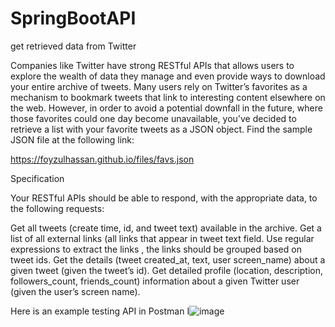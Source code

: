# SpringBootAPI
 get retrieved data from Twitter


Companies like Twitter have strong RESTful APIs that allows users to explore the wealth of data they manage and even provide ways to download your entire archive of tweets. Many users rely on Twitter’s favorites as a mechanism to bookmark tweets that link to interesting content elsewhere on the web. However, in order to avoid a potential downfall in the future, where those favorites could one day become unavailable, you've decided to retrieve a list with your favorite tweets as a JSON object. Find the sample JSON file at the following link:

https://foyzulhassan.github.io/files/favs.json

Specification

Your RESTful APIs should be able to respond, with the appropriate data, to the following requests:

Get all tweets (create time, id, and tweet text) available in the archive.
Get a list of all external links (all links that appear in tweet text field. Use regular expressions to extract the links , the links should be grouped based on tweet ids.
Get the details (tweet created_at, text, user screen_name) about a given tweet (given the tweet’s id).
Get detailed profile (location, description, followers_count, friends_count) information about a given Twitter user (given the user’s screen name).
 
 
Here is an example testing API in Postman
I![image](https://github.com/YulenkaW/SpringBootAPI/assets/83892913/48ccd77d-b390-4839-868c-c243d1599e79)

